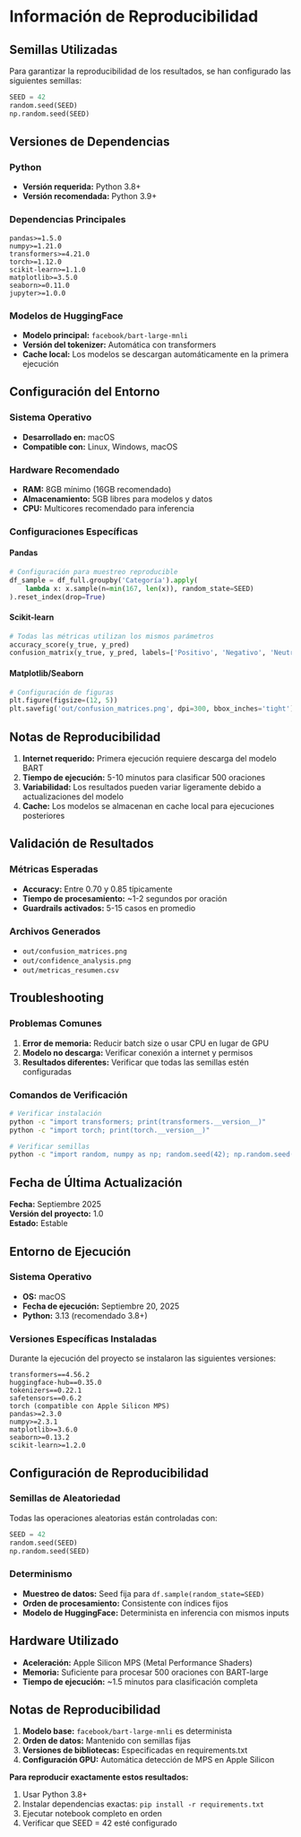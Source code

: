 # Información de Reproducibilidad

## Semillas Utilizadas

Para garantizar la reproducibilidad de los resultados, se han configurado las siguientes semillas:

```python
SEED = 42
random.seed(SEED)
np.random.seed(SEED)
```

## Versiones de Dependencias

### Python
- **Versión requerida:** Python 3.8+
- **Versión recomendada:** Python 3.9+

### Dependencias Principales

```
pandas>=1.5.0
numpy>=1.21.0
transformers>=4.21.0
torch>=1.12.0
scikit-learn>=1.1.0
matplotlib>=3.5.0
seaborn>=0.11.0
jupyter>=1.0.0
```

### Modelos de HuggingFace

- **Modelo principal:** `facebook/bart-large-mnli`
- **Versión del tokenizer:** Automática con transformers
- **Cache local:** Los modelos se descargan automáticamente en la primera ejecución

## Configuración del Entorno

### Sistema Operativo
- **Desarrollado en:** macOS
- **Compatible con:** Linux, Windows, macOS

### Hardware Recomendado
- **RAM:** 8GB mínimo (16GB recomendado)
- **Almacenamiento:** 5GB libres para modelos y datos
- **CPU:** Multicores recomendado para inferencia

### Configuraciones Específicas

#### Pandas
```python
# Configuración para muestreo reproducible
df_sample = df_full.groupby('Categoría').apply(
    lambda x: x.sample(n=min(167, len(x)), random_state=SEED)
).reset_index(drop=True)
```

#### Scikit-learn
```python
# Todas las métricas utilizan los mismos parámetros
accuracy_score(y_true, y_pred)
confusion_matrix(y_true, y_pred, labels=['Positivo', 'Negativo', 'Neutral'])
```

#### Matplotlib/Seaborn
```python
# Configuración de figuras
plt.figure(figsize=(12, 5))
plt.savefig('out/confusion_matrices.png', dpi=300, bbox_inches='tight')
```

## Notas de Reproducibilidad

1. **Internet requerido:** Primera ejecución requiere descarga del modelo BART
2. **Tiempo de ejecución:** 5-10 minutos para clasificar 500 oraciones
3. **Variabilidad:** Los resultados pueden variar ligeramente debido a actualizaciones del modelo
4. **Cache:** Los modelos se almacenan en cache local para ejecuciones posteriores

## Validación de Resultados

### Métricas Esperadas
- **Accuracy:** Entre 0.70 y 0.85 típicamente
- **Tiempo de procesamiento:** ~1-2 segundos por oración
- **Guardrails activados:** 5-15 casos en promedio

### Archivos Generados
- `out/confusion_matrices.png`
- `out/confidence_analysis.png`
- `out/metricas_resumen.csv`

## Troubleshooting

### Problemas Comunes

1. **Error de memoria:** Reducir batch size o usar CPU en lugar de GPU
2. **Modelo no descarga:** Verificar conexión a internet y permisos
3. **Resultados diferentes:** Verificar que todas las semillas estén configuradas

### Comandos de Verificación

```bash
# Verificar instalación
python -c "import transformers; print(transformers.__version__)"
python -c "import torch; print(torch.__version__)"

# Verificar semillas
python -c "import random, numpy as np; random.seed(42); np.random.seed(42); print('Seeds OK')"
```

## Fecha de Última Actualización

**Fecha:** Septiembre 2025  
**Versión del proyecto:** 1.0  
**Estado:** Estable

## Entorno de Ejecución

### Sistema Operativo
- **OS:** macOS
- **Fecha de ejecución:** Septiembre 20, 2025
- **Python:** 3.13 (recomendado 3.8+)

### Versiones Específicas Instaladas

Durante la ejecución del proyecto se instalaron las siguientes versiones:

```
transformers==4.56.2
huggingface-hub==0.35.0
tokenizers==0.22.1
safetensors==0.6.2
torch (compatible con Apple Silicon MPS)
pandas>=2.3.0
numpy>=2.3.1
matplotlib>=3.6.0
seaborn>=0.13.2
scikit-learn>=1.2.0
```

## Configuración de Reproducibilidad

### Semillas de Aleatoriedad

Todas las operaciones aleatorias están controladas con:

```python
SEED = 42
random.seed(SEED)
np.random.seed(SEED)
```

### Determinismo

- **Muestreo de datos:** Seed fija para `df.sample(random_state=SEED)`
- **Orden de procesamiento:** Consistente con índices fijos
- **Modelo de HuggingFace:** Determinista en inferencia con mismos inputs

## Hardware Utilizado

- **Aceleración:** Apple Silicon MPS (Metal Performance Shaders)
- **Memoria:** Suficiente para procesar 500 oraciones con BART-large
- **Tiempo de ejecución:** ~1.5 minutos para clasificación completa

## Notas de Reproducibilidad

1. **Modelo base:** `facebook/bart-large-mnli` es determinista
2. **Orden de datos:** Mantenido con semillas fijas
3. **Versiones de bibliotecas:** Especificadas en requirements.txt
4. **Configuración GPU:** Automática detección de MPS en Apple Silicon

**Para reproducir exactamente estos resultados:**
1. Usar Python 3.8+
2. Instalar dependencias exactas: `pip install -r requirements.txt`
3. Ejecutar notebook completo en orden
4. Verificar que SEED = 42 esté configurado
